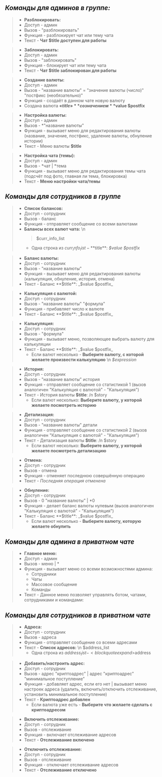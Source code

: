 ## _Команды для админов в группе:_

>* **Разблокировать:**
>  * Доступ - админ
>  * Вызов - "разблокировать"
>  * Функция - разблокирует чат или тему чата
>  * Текст - **Чат $title доступен для работы**

>* **Заблокировать:**
>  * Доступ - админ
>  * Вызов - "заблокировать"
>  * Функция - блокирует чат или тему чата
>  * Текст - **Чат $title заблокирован для работы**

>* **Создание валюты:** 
>  * Доступ - админ
>  * Вызов - "название валюты" = "значение валюты (число)" "постфикс (необязательно)"
>  * Функция - создаёт в данном чате новую валюту
>  * Создана валюта **«$title»** со значением **$value $postfix**

>* **Настройка валюты:**
>  * Доступ - админ
>  * Вызов - *"название валюты"
>  * Функция - вызывает меню для редактирования валюты (название, значение, постфикс, удаление валюты, обнуление истории)
>  * Текст - Меню валюты **$title**

>* **Настройка чата (темы):**
>  * Доступ - админ
>  * Вызов - *чат | *тема
>  * Функция - вызывает меню для редактирования темы чата (подсчёт под фото, главная ли тема, блокировка)
>  * Текст - **Меню настройки чата/темы**


## _Команды для сотрудников в группе_

>* **Список балансов:**
>  * Доступ - сотрудник
>  * Вызов - баланс
>  * Функция - отправляет сообщение со всеми валютами
>  * **Балансы всех валют чата:** \n <blockquote expandable>$curr_info_list</blockquote>
>    * Одна строка из $curr_info_list - **$title**: _$value $postfix_

>* **Баланс валюты:**
>  * Доступ - сотрудник
>  * Вызов - "название валюты"
>  * Функция - вызывает меню для редактирования валюты (калькуляция, обнуление, история, отмена)
>  * Текст - Баланс **$title**: _$value $postfix_

>* **Калькуляция с валютой:**
>  * Доступ - сотрудник
>  * Вызов - "название валюты" "формула"
>  * Функция - прибавляет число к валюте
>  * Текст - Баланс **$title**: _$value $postfix_

>* **Калькуляция:**
>  * Доступ - сотрудник
>  * Вызов - "формула"
>  * Функция - вызывает меню, позволяющее выбрать валюту для калькуляции
>  * Текст - Баланс **$title**: _$value $postfix_
>    * Если валют несколько - **Выберите валюту, с которой желаете произвести калькуляцию** \n _$expression_

>* **История:**
>  * Доступ - сотрудник
>  * Вызов - "название валюты" история
>  * Функция - отправляет сообщение со статистикой 1 (вызов аналогичен "Калькуляция с валютой" - "Калькуляция")
>  * Текст - История валюты **$title**: /n $story
>    * Если валют несколько: **Выберите валюту, у которой желаете посмотреть историю**

>* **Детализация:**
>  * Доступ - сотрудник
>  * Вызов - "название валюты" детали
>  * Функция - отправляет сообщение со статистикой 2 (вызов аналогичен "Калькуляция с валютой" - "Калькуляция")
>  * Текст - Детализация валюты **$title**: /n $story
>    * Если валют несколько: **Выберите валюту, у которой желаете посмотреть детализацию**

>* **Отмена:**
>  * Доступ - сотрудник
>  * Вызов - отмена
>  * Функция - отменяет последнюю совершённую операцию
>  * Текст - _Последняя операция отменена_

>* **Обнуление:**
>  * Доступ - сотрудник
>  * Вызов - 0 "название валюты" | *0 
>  * Функция - делает баланс валюты нулевым (вызов аналогичен "Калькуляция с валютой" - "Калькуляция")
>  * Текст - Баланс **$title**: _$value $postfix_
>    * Если валют несколько - **Выберите валюту, которую желаете обнулить**


## _Команды для админа в приватном чате_

>* **Главное меню:**
>  * Доступ - админ
>  * Вызов - меню | *
>  * Функция - вызывает меню со всеми возможностями админа:
>    * Сотрудники
>    * Чаты
>    * Массовое сообщение
>    * Команды
>  * Текст - Данное меню позволяет управлять ботом, чатами, сотрудниками и командами:


## _Команды для сотрудников в приватном чате_

>* **Адреса:**
>  * Доступ - сотрудник
>  * Вызов - адреса
>  * Функция - отправляет сообщение со всеми адресами
>  * Текст - **Список адресов:** \n $address_list
>    * Одна строка из $address_list - <blockquote expand>$address<blockquote>

>* **Добавить/настроить адрес:**
>  * Доступ - сотрудник
>  * Вызов - адрес "криптоадрес" | адрес "криптоадрес" "минимальное поступление"
>  * Функция - добавляет адрес, если его нет | вызывает меню настроек адреса (удалить, включить/отключить отслеживание, установить минимальное поступление)
>  * Текст - **Криптоадрес добавлен**
>    * Если валюта уже есть - **Выберите что желаете сделать с криптоадресом**

>* **Включить отслеживание:**
>  * Доступ - сотрудник
>  * Вызов - отслеживание
>  * Функция - включает отслеживание адресов
>  * Текст - **Отслеживание включено**

>* **Отключить отслеживание:**
>  * Доступ - сотрудник
>  * Вызов - отслеживание
>  * Функция - отключает отслеживание адресов
>  * Текст - **Отслеживание отключено**
